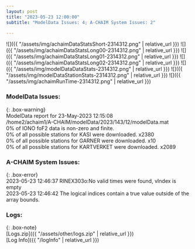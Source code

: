 ```yaml
---
layout: post
title: "2023-05-23 12:00:00"
subtitle: "ModelData Issues: 4; A-CHAIM System Issues: 2"

---
```


![]({{ "/assets/img/achaimDataStatsShort-2314312.png" | relative_url }})
![]({{ "/assets/img/achaimDataStatsLong00-2314312.png" | relative_url }})
![]({{ "/assets/img/achaimDataStatsLong01-2314312.png" | relative_url }})
![]({{ "/assets/img/achaimDataStatsLong02-2314312.png" | relative_url }})
![]({{ "/assets/img/modelDataDataStats-2314312.png" | relative_url }})
![]({{ "/assets/img/modelDataStationStats-2314312.png" | relative_url }})
![]({{ "/assets/img/achaimRunTime-2314312.png" | relative_url }})


### ModelData Issues:  
  
{: .box-warning}  
 ModelData report for 23-May-2023 12:15:08   
 /home2/achaim1/A-CHAIM/modelData/2023/143/12/modelData.mat   
 0% of IONO foF2 data is non-zero and finite.   
 0% of all possible stations for KASI were downloaded. x2380   
 0% of all possible stations for GARNER were downloaded. x10   
 0% of all possible stations for KARTVERKET were downloaded. x2089   
  
### A-CHAIM System Issues:  
  
{: .box-error}  
2023-05-23 12:46:37 RINEX303o:No valid times were found, vIndex is empty  
2023-05-23 12:46:42 The logical indices contain a true value outside of the array bounds.  

### Logs:  
  
{: .box-note}  
[Logs.zip]({{ "/assets/other/logs.zip" | relative_url }})  
[Log Info]({{ "/logInfo" | relative_url }})  
